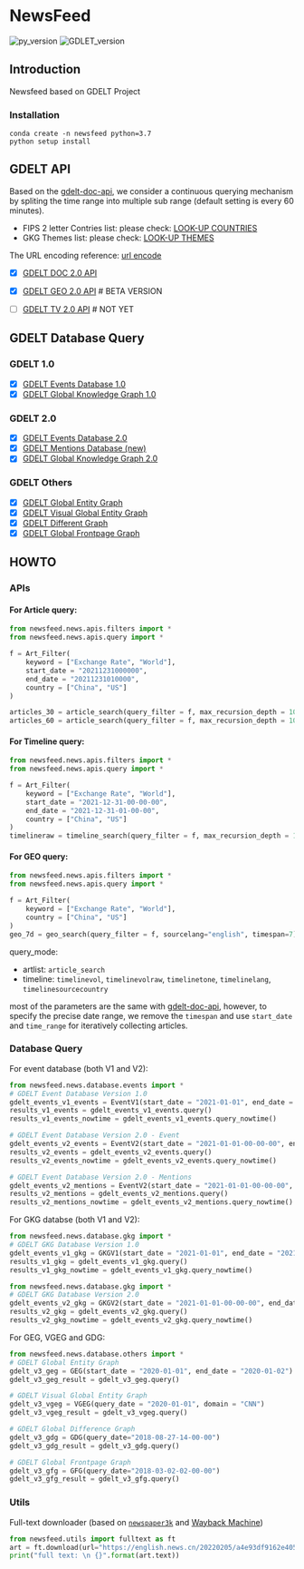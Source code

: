 # NewsFeed
![py_version](https://img.shields.io/badge/python-3.6+-brightgreen)
![GDLET_version](https://img.shields.io/badge/GDELT-V1&V2-orange)


## Introduction

Newsfeed based on GDELT Project

### Installation

```shell
conda create -n newsfeed python=3.7
python setup install
```

## GDELT API

Based on the [gdelt-doc-api](https://github.com/alex9smith/gdelt-doc-api/), we consider a continuous querying mechanism by spliting the time range into multiple sub range (default setting is every 60 minutes).

* FIPS 2 letter Contries list: please check: [LOOK-UP COUNTRIES](http://data.gdeltproject.org/api/v2/guides/LOOKUP-COUNTRIES.TXT)
* GKG Themes list: please check: [LOOK-UP THEMES](http://data.gdeltproject.org/api/v2/guides/LOOKUP-GKGTHEMES.TXT)

The URL encoding reference: [url encode](https://www.eso.org/~ndelmott/url_encode.html)


 - [x] [GDELT DOC 2.0 API](https://blog.gdeltproject.org/gdelt-doc-2-0-api-debuts/)
 - [x] [GDELT GEO 2.0 API](https://blog.gdeltproject.org/gdelt-geo-2-0-api-debuts) # BETA VERSION
 - [ ] [GDELT TV 2.0 API](https://blog.gdeltproject.org/gdelt-2-0-television-api-debuts/) # NOT YET


## GDELT Database Query

### GDELT 1.0

 - [x] [GDELT Events Database 1.0](http://data.gdeltproject.org/events/index.html)
 - [x] [GDELT Global Knowledge Graph 1.0](http://data.gdeltproject.org/gkg/index.html)

### GDELT 2.0

 - [x] [GDELT Events Database 2.0](https://blog.gdeltproject.org/gdelt-2-0-our-global-world-in-realtime/)
 - [x] [GDELT Mentions Database (new)](https://blog.gdeltproject.org/gdelt-2-0-our-global-world-in-realtime/)
 - [x] [GDELT Global Knowledge Graph 2.0](https://blog.gdeltproject.org/gdelt-2-0-our-global-world-in-realtime/)

### GDELT Others
- [x] [GDELT Global Entity Graph](https://blog.gdeltproject.org/announcing-the-global-entity-graph-geg-and-a-new-11-billion-entity-dataset/)
- [x] [GDELT Visual Global Entity Graph](https://blog.gdeltproject.org/what-googles-cloud-video-ai-sees-watching-decade-of-television-news-the-visual-global-entity-graph-2-0/)
- [x] [GDELT Different Graph](https://blog.gdeltproject.org/announcing-the-gdelt-global-difference-graph-gdg-planetary-scale-change-detection-for-the-global-news-media/)  
- [x] [GDELT Global Frontpage Graph](https://blog.gdeltproject.org/announcing-gdelt-global-frontpage-graph-gfg/)

## HOWTO

### APIs

#### For Article query:

```python
from newsfeed.news.apis.filters import * 
from newsfeed.news.apis.query import * 

f = Art_Filter(
    keyword = ["Exchange Rate", "World"],
    start_date = "20211231000000",
    end_date = "20211231010000",
    country = ["China", "US"]
)

articles_30 = article_search(query_filter = f, max_recursion_depth = 100, time_range = 30)
articles_60 = article_search(query_filter = f, max_recursion_depth = 100, time_range = 60)
```

#### For Timeline query:

```python
from newsfeed.news.apis.filters import * 
from newsfeed.news.apis.query import * 

f = Art_Filter(
    keyword = ["Exchange Rate", "World"],
    start_date = "2021-12-31-00-00-00",
    end_date = "2021-12-31-01-00-00",
    country = ["China", "US"]
)
timelineraw = timeline_search(query_filter = f, max_recursion_depth = 100, query_mode = "timelinevolraw")
```

#### For GEO query:

```python
from newsfeed.news.apis.filters import * 
from newsfeed.news.apis.query import * 

f = Art_Filter(
    keyword = ["Exchange Rate", "World"],
    country = ["China", "US"]
)
geo_7d = geo_search(query_filter = f, sourcelang="english", timespan=7)
```

query_mode:
* artlist: `article_search`
* timeline: `timelinevol`, `timelinevolraw`, `timelinetone`, `timelinelang`, `timelinesourcecountry`

most of the parameters are the same with [gdelt-doc-api](https://github.com/alex9smith/gdelt-doc-api/), however, to specify the precise date range, we remove the `timespan` and use `start_date` and `time_range` for iteratively collecting articles.


### Database Query

For event database (both V1 and V2):

```python
from newsfeed.news.database.events import *
# GDELT Event Database Version 1.0
gdelt_events_v1_events = EventV1(start_date = "2021-01-01", end_date = "2021-01-02")
results_v1_events = gdelt_events_v1_events.query()
results_v1_events_nowtime = gdelt_events_v1_events.query_nowtime()

# GDELT Event Database Version 2.0 - Event
gdelt_events_v2_events = EventV2(start_date = "2021-01-01-00-00-00", end_date = "2021-01-02-00-00-00")
results_v2_events = gdelt_events_v2_events.query()
results_v2_events_nowtime = gdelt_events_v2_events.query_nowtime()

# GDELT Event Database Version 2.0 - Mentions
gdelt_events_v2_mentions = EventV2(start_date = "2021-01-01-00-00-00", end_date = "2021-01-02-00-00-00", table = "mentions")
results_v2_mentions = gdelt_events_v2_mentions.query()
results_v2_mentions_nowtime = gdelt_events_v2_mentions.query_nowtime()

```

For GKG databse (both V1 and V2):

```python
from newsfeed.news.database.gkg import *
# GDELT GKG Database Version 1.0
gdelt_events_v1_gkg = GKGV1(start_date = "2021-01-01", end_date = "2021-01-02")
results_v1_gkg = gdelt_events_v1_gkg.query()
results_v1_gkg_nowtime = gdelt_events_v1_gkg.query_nowtime()

from newsfeed.news.database.gkg import *
# GDELT GKG Database Version 2.0
gdelt_events_v2_gkg = GKGV2(start_date = "2021-01-01-00-00-00", end_date = "2021-01-02-00-00-00")
results_v2_gkg = gdelt_events_v2_gkg.query()
results_v2_gkg_nowtime = gdelt_events_v2_gkg.query_nowtime()
```

For GEG, VGEG and GDG:

```python
from newsfeed.news.database.others import *
# GDELT Global Entity Graph
gdelt_v3_geg = GEG(start_date = "2020-01-01", end_date = "2020-01-02")
gdelt_v3_geg_result = gdelt_v3_geg.query()

# GDELT Visual Global Entity Graph
gdelt_v3_vgeg = VGEG(query_date = "2020-01-01", domain = "CNN")
gdelt_v3_vgeg_result = gdelt_v3_vgeg.query() 

# GDELT Global Difference Graph
gdelt_v3_gdg = GDG(query_date="2018-08-27-14-00-00")
gdelt_v3_gdg_result = gdelt_v3_gdg.query()

# GDELT Global Frontpage Graph
gdelt_v3_gfg = GFG(query_date="2018-03-02-02-00-00")
gdelt_v3_gfg_result = gdelt_v3_gfg.query()
```

### Utils

Full-text downloader (based on [`newspaper3k`](https://github.com/codelucas/newspaper) and [Wayback Machine](https://archive.org/help/wayback_api.php))

```python
from newsfeed.utils import fulltext as ft
art = ft.download(url="https://english.news.cn/20220205/a4e93df9162e4053af64c392b5f5bfec/c.html")
print("full text: \n {}".format(art.text))
```
